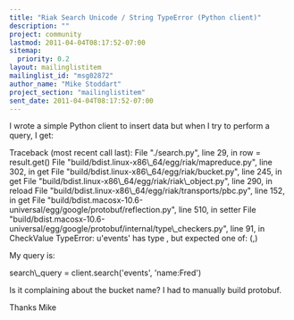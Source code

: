 ```yaml
---
title: "Riak Search Unicode / String TypeError (Python client)"
description: ""
project: community
lastmod: 2011-04-04T08:17:52-07:00
sitemap:
  priority: 0.2
layout: mailinglistitem
mailinglist_id: "msg02872"
author_name: "Mike Stoddart"
project_section: "mailinglistitem"
sent_date: 2011-04-04T08:17:52-07:00
---
```



I wrote a simple Python client to insert data but when I try to
perform a query, I get:

Traceback (most recent call last):
 File "./search.py", line 29, in 
 row = result.get()
 File "build/bdist.linux-x86\\_64/egg/riak/mapreduce.py", line 302, in get
 File "build/bdist.linux-x86\\_64/egg/riak/bucket.py", line 245, in get
 File "build/bdist.linux-x86\\_64/egg/riak/riak\\_object.py", line 290, in reload
 File "build/bdist.linux-x86\\_64/egg/riak/transports/pbc.py", line 152, in get
 File "build/bdist.macosx-10.6-universal/egg/google/protobuf/reflection.py",
line 510, in setter
 File 
"build/bdist.macosx-10.6-universal/egg/google/protobuf/internal/type\\_checkers.py",
line 91, in CheckValue
TypeError: u'events' has type , but expected one of:
(,)

My query is:

search\\_query = client.search('events', 'name:Fred')

Is it complaining about the bucket name? I had to manually build protobuf.

Thanks
Mike

